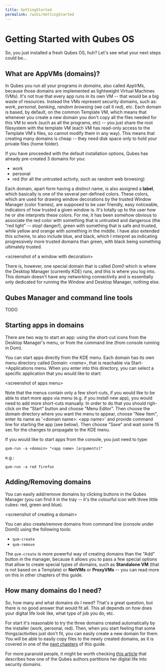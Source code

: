 ```yaml
---
title: GettingStarted
permalink: /wiki/GettingStarted
---
```


Getting Started with Qubes OS
=============================

So, you just installed a fresh Qubes OS, huh? Let's see what your next steps could be...

What are AppVMs (domains)?
--------------------------

In Qubes you run all your programs in *domains*, also called *AppVMs*, because those domains are implemented as lightweight Virtual Machines (VMs). It's not true that every app runs in its own VM -- that would be a big waste of resources. Instead the VMs represent security domains, such as: *work*, *personal*, *banking*, *random browsing* (we call it *red*), etc. Each domain is based, by default, on the common Template VM, which means that whenever you create a new domain you don't copy all the files needed for this VM to work (such as all the programs, etc) -- you just share the root filesystem with the template VM (each VM has read-only access to the Template VM's files, so cannot modify them in any way). This means that creating many domains is cheap -- they need disk space only to hold your private files (home folder).

If you have proceeded with the default installation options, Qubes has already pre-created 3 domains for you:

-   work
-   personal
-   red (for all the untrusted activity, such as random web browsing)

Each domain, apart form having a distinct name, is also assigned a **label**, which basically is one of the several per-defined colors. These colors, which are used for drawing window decorations by the trusted Window Manager (color frames), are supposed to be user friendly, easy noticeable, indicators of how trusted a given window is. It's totally up to the user how he or she interprets these colors. For me, it has been somehow obvious to associate the red color with something that is untrusted and dangerous (the “red light” -- stop! danger!), green with something that is safe and trusted, while yellow and orange with something in the middle. I have also extended this scheme, to also include blue, and black, which I interpret as indicating progressively more trusted domains than green, with black being something ultimately trusted.

\<screenshot of a window with decoration\>

There is, however, one special domain that is called *Dom0* which is where the Desktop Manager (currently KDE) runs, and this is where you log into. This domain doesn't have any networking connectivity and is essentially only dedicated for running the Window and Desktop Manager, nothing else.

Qubes Manager and command line tools
------------------------------------

TODO

Starting apps in domains
------------------------

There are two way to start an app: using the short-cut icons from the Desktop Manager's menu, or from the command line (from console running in Dom).

You can start apps directly from the KDE menu. Each domain has its own menu directory called *Domain: \<name\>*, that is reachable via Start-\>Applications menu. When you enter into this directory, you can select a specific application that you would like to start:

\<screenshot of apps menu\>

Note that the menus contain only a few short-cuts, if you would like to be able to start more apps via menu (e.g. if you install new app), you would need to add more short-cuts manually. In order to do that you should righ-click on the "Start" button and choose "Menu Editor". Then choose the domain directory where you want the menu to appear, choose "New Item", enter its name as '\<domain name\>: \<app name\>' and provide command line for starting the app (see below). Then choose "Save" and wait some 15 sec for the changes to propagate to the KDE menu.

If you would like to start apps from the console, you just need to type:

``` {.wiki}
qvm-run -a <domain> "<app name> [arguments]"
```

e.g.:

``` {.wiki}
qvm-run -a red firefox
```

Adding/Removing domains
-----------------------

You can easily add/remove domains by clicking buttons in the Qubes Manager (you can find it in the tray -- it's the colourful icon with three little cubes: red, green and blue).

\<screenshot of creating a domain\>

You can also create/remove domains from command line (console under Dom0) using the following tools:

-   ```qvm-create```
-   ```qvm-remove```

The ```qvm-create``` is more powerful way of creating domains than the "Add" button in the manager, because it allows you to pass a few special options that allow to create special types of domains, such as **Standalone VM** (that is not based on a Template) or **NetVMs** or **ProxyVMs** -- you can read more on this in other chapters of this guide.

How many domains do I need?
---------------------------

So, how many and what domains do I need? That's a great question, but there is no good answer that would fit all. This all depends on how does your digital life look like, what type of job you do, etc.

For start it's reasonable to try the three domains created automatically by the installer (work, personal, red). Then, when you start feeling that some things/activities just don't fit, you can easily create a new domain for them. You will be able to easily copy files to the newly created domains, as it is covered in one of the [next chapters](/wiki/CopyingFiles) of this guide.

For more paranoid people, it might be worth checking [​this article](http://theinvisiblethings.blogspot.com/2011/03/partitioning-my-digital-life-into.html) that describes how one of the Qubes authors partitions her digital life into security domains.

